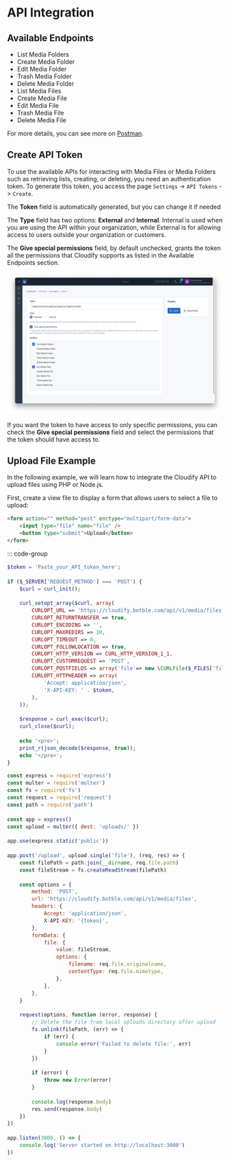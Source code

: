 # API Integration

## Available Endpoints

- List Media Folders
- Create Media Folder
- Edit Media Folder
- Trash Media Folder
- Delete Media Folder
- List Media Files
- Create Media File
- Edit Media File
- Trash Media File
- Delete Media File

For more details, you can see more on [Postman](https://documenter.getpostman.com/view/11116730/2sA3JQ3ejZ).

## Create API Token

To use the available APIs for interacting with Media Files or Media Folders such as retrieving lists, creating, or deleting, you need an authentication token. To generate this token, you access the page `Settings` -> `API Tokens` -> `Create`.

The **Token** field is automatically generated, but you can change it if needed

The **Type** field has two options: **External** and **Internal**. Internal is used when you are using the API within your organization, while External is for allowing access to users outside your organization or customers.

The **Give special permissions** field, by default unchecked, grants the token all the permissions that Cloudify supports as listed in the Available Endpoints section.

![Permissions](./images/api-1.png)

If you want the token to have access to only specific permissions, you can check the **Give special permissions** field and select the permissions that the token should have access to.

## Upload File Example

In the following example, we will learn how to integrate the Cloudify API to upload files using PHP or Node.js.

First, create a view file to display a form that allows users to select a file to upload:

```html
<form action="" method="post" enctype="multipart/form-data">
    <input type="file" name="file" />
    <button type="submit">Upload</button>
</form>
```

::: code-group

```php [PHP]
$token = 'Paste_your_API_token_here';

if ($_SERVER['REQUEST_METHOD'] === 'POST') {
    $curl = curl_init();
    
    curl_setopt_array($curl, array(
        CURLOPT_URL => 'https://cloudify.botble.com/api/v1/media/files',
        CURLOPT_RETURNTRANSFER => true,
        CURLOPT_ENCODING => '',
        CURLOPT_MAXREDIRS => 10,
        CURLOPT_TIMEOUT => 0,
        CURLOPT_FOLLOWLOCATION => true,
        CURLOPT_HTTP_VERSION => CURL_HTTP_VERSION_1_1,
        CURLOPT_CUSTOMREQUEST => 'POST',
        CURLOPT_POSTFIELDS => array('file'=> new \CURLFile($_FILES['file']['tmp_name'])),
        CURLOPT_HTTPHEADER => array(
            'Accept: application/json',
            'X-API-KEY: ' . $token,
        ),
    ));
    
    $response = curl_exec($curl);
    curl_close($curl);
    
    echo '<pre>';
    print_r(json_decode($response, true));
    echo '</pre>';
}
```

```js [Node.js]
const express = require('express')
const multer = require('multer')
const fs = require('fs')
const request = require('request')
const path = require('path')

const app = express()
const upload = multer({ dest: 'uploads/' })

app.use(express.static('public'))

app.post('/upload', upload.single('file'), (req, res) => {
    const filePath = path.join(__dirname, req.file.path)
    const fileStream = fs.createReadStream(filePath)

    const options = {
        method: 'POST',
        url: 'https://cloudify.botble.com/api/v1/media/files',
        headers: {
            Accept: 'application/json',
            X-API-KEY: '{token}',
        },
        formData: {
            file: {
                value: fileStream,
                options: {
                    filename: req.file.originalname,
                    contentType: req.file.mimetype,
                },
            },
        },
    }

    request(options, function (error, response) {
        // Delete the file from local uploads directory after upload
        fs.unlink(filePath, (err) => {
            if (err) {
                console.error('Failed to delete file:', err)
            }
        })

        if (error) {
            throw new Error(error)
        }

        console.log(response.body)
        res.send(response.body)
    })
})

app.listen(3000, () => {
    console.log('Server started on http://localhost:3000')
})
```
